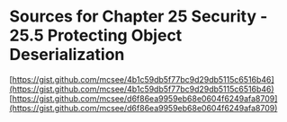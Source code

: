 # Sources for Chapter 25 Security - 25.5 Protecting Object Deserialization

[https://gist.github.com/mcsee/4b1c59db5f77bc9d29db5115c6516b46](https://gist.github.com/mcsee/4b1c59db5f77bc9d29db5115c6516b46)
[https://gist.github.com/mcsee/d6f86ea9959eb68e0604f6249afa8709](https://gist.github.com/mcsee/d6f86ea9959eb68e0604f6249afa8709)